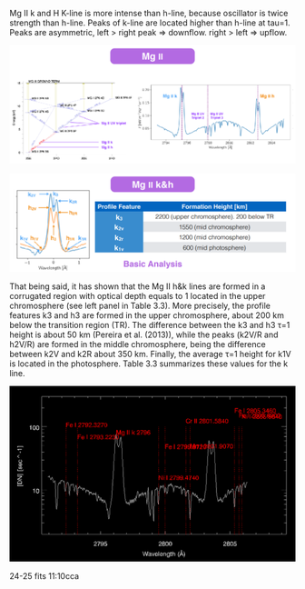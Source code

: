 
Mg II k and H
K-line is more intense than h-line, because oscillator is twice strength than h-line. Peaks of k-line are located higher than h-line at tau=1.
Peaks are asymmetric, left > right peak => downflow. right > left => upflow.

![MgII-IRIS](https://github.com/mbenko908/Inversion/blob/097fb442688899d39963d33517337c545f9a3af8/IRIS/inversion_ex/MgIRIS.png)

![MGII-IRIS2](https://github.com/mbenko908/Inversion/blob/9c11c5ea9c8134e163167caa91708b219b270ba2/IRIS/inversion_ex/MgIr2.png)

That being said, it has shown that the Mg II h&k lines are formed in a corrugated region with optical depth equals to 1 located in the upper chromosphere (see left panel in Table 3.3). More precisely, the profile features k3 and h3 are formed in the upper chromosphere, about 200 km below the transition region (TR). The difference between the k3 and h3 τ=1 height is about 50 km (Pereira et al. (2013)), while the peaks (k2V/R and h2V/R) are formed in the middle chromosphere, being the difference between k2V and k2R about 350 km. Finally, the average τ=1 height for k1V is located in the photosphere. Table 3.3 summarizes these values for the k line.

![splines](https://github.com/mbenko908/Inversion/blob/8547805a6829e5becf73432d3051a9da25a3823b/IRIS/inversion_ex/phot_linesnew.png)

24-25 fits 11:10cca
